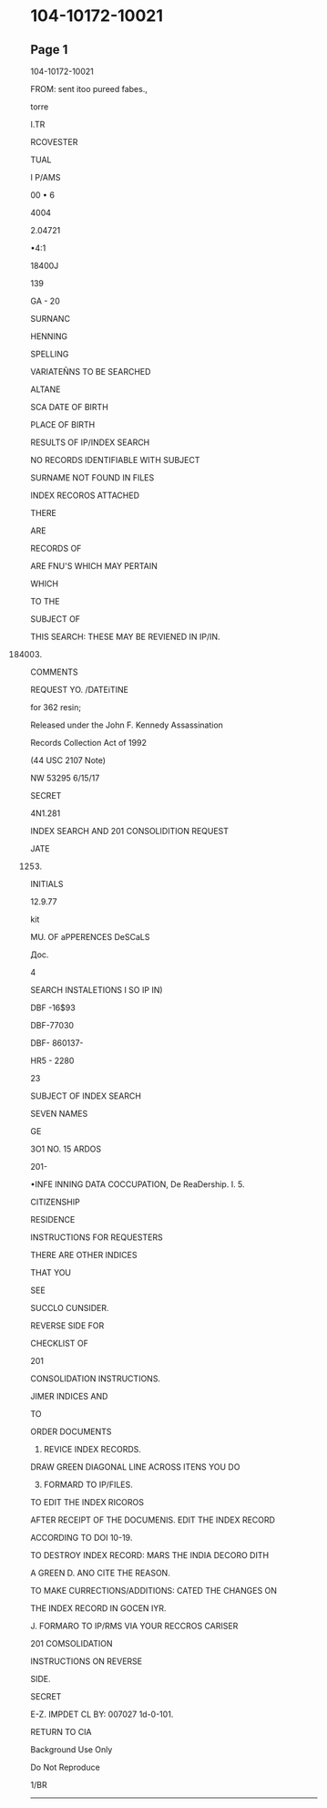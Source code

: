 # 104-10172-10021

## Page 1

104-10172-10021

FROM: sent itoo pureed fabes.,

torre

I.TR

RCOVESTER

TUAL

I P/AMS

00 • 6

4004

2.04721

•4:1

18400J

139

GA - 20

SURNANC

HENNING

SPELLING

VARIATEÑNS TO BE SEARCHED

ALTANE

SCA DATE OF BIRTH

PLACE OF BIRTH

RESULTS OF IP/INDEX SEARCH

NO RECORDS IDENTIFIABLE WITH SUBJECT

SURNAME NOT FOUND IN FILES

INDEX RECOROS ATTACHED

THERE

ARE

RECORDS OF

ARE FNU'S WHICH MAY PERTAIN

WHICH

TO THE

SUBJECT OF

THIS SEARCH: THESE MAY BE REVIENED IN IP/IN.

184003.

COMMENTS

REQUEST YO. /DATEiTINE

for 362 resin;

Released under the John F. Kennedy Assassination

Records Collection Act of 1992

(44 USC 2107 Note)

NW 53295 6/15/17

SECRET

4N1.281

INDEX SEARCH AND 201 CONSOLIDITION REQUEST

JATE

1253.

INITIALS

12.9.77

kit

MU. OF aPPERENCES DeSCaLS

Дос.

4

SEARCH INSTALETIONS I SO IP IN)

DBF -16$93

DBF-77030

DBF- 860137-

HR5 - 2280

23

SUBJECT OF INDEX SEARCH

SEVEN NAMES

GE

3O1 NO. 15 ARDOS

201-

•INFE INNING DATA COCCUPATION, De ReaDership. I. 5.

CITIZENSHIP

RESIDENCE

INSTRUCTIONS FOR REQUESTERS

THERE ARE OTHER INDICES

THAT YOU

SEE

SUCCLO CUNSIDER.

REVERSE SIDE FOR

CHECKLIST OF

201

CONSOLIDATION INSTRUCTIONS.

JIMER INDICES AND

TO

ORDER DOCUMENTS

1. REVICE INDEX RECORDS.

DRAW GREEN DIAGONAL LINE ACROSS ITENS YOU DO

3. FORMARD TO IP/FILES.

TO EDIT THE INDEX RICOROS

AFTER RECEIPT OF THE DOCUMENIS. EDIT THE INDEX RECORD

ACCORDING TO DOI 10-19.

TO DESTROY INDEX RECORD: MARS THE INDIA DECORO DITH

A GREEN D. ANO CITE THE REASON.

TO MAKE CURRECTIONS/ADDITIONS: CATED THE CHANGES ON

THE INDEX RECORD IN GOCEN IYR.

J. FORMARO TO IP/RMS VIA YOUR RECCROS CARISER

201 COMSOLIDATION

INSTRUCTIONS ON REVERSE

SIDE.

SECRET

E-Z. IMPDET CL BY: 007027 1d-0-101.

RETURN TO CIA

Background Use Only

Do Not Reproduce

1/BR

---


